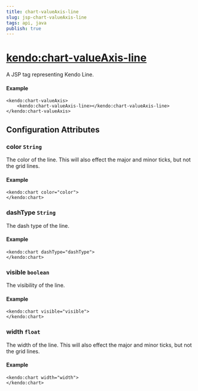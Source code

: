 ```yaml
---
title: chart-valueAxis-line
slug: jsp-chart-valueAxis-line
tags: api, java
publish: true
---
```


# <kendo:chart-valueAxis-line>
A JSP tag representing Kendo Line.

#### Example
    <kendo:chart-valueAxis>
        <kendo:chart-valueAxis-line></kendo:chart-valueAxis-line>
    </kendo:chart-valueAxis>


## Configuration Attributes


### color `String`

The color of the line. This will also effect the major and minor ticks, but
not the grid lines.

#### Example
    <kendo:chart color="color">
    </kendo:chart>



### dashType `String`

The dash type of the line.

#### Example
    <kendo:chart dashType="dashType">
    </kendo:chart>



### visible `boolean`

The visibility of the line.

#### Example
    <kendo:chart visible="visible">
    </kendo:chart>



### width `float`

The width of the line. This will also effect the major and minor ticks, but
not the grid lines.

#### Example
    <kendo:chart width="width">
    </kendo:chart>


